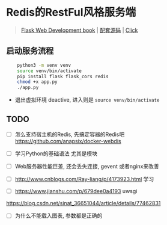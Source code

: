 # Redis的RestFul风格服务端

> [Flask Web Development book](https://www.flaskbook.com/) | [配套源码](https://github.com/miguelgrinberg/flasky-first-edition) | [Click](http://www.jb51.net/books/400693.html)

## 启动服务流程
```sh
    python3 -m venv venv
    source venv/bin/activate
    pip install flask flask_cors redis
    chmod +x app.py
    ./app.py
```

- 退出虚拟环境 deactive, 进入则是 `source venv/bin/activate`

## TODO 
- [ ] 怎么支持宿主机的Redis, 先搞定容器的Redis吧 https://github.com/anapsix/docker-webdis

- [ ] 学习Python的基础语法 尤其是模块

- [ ] Web服务器性能巨差, 还会丢失连接,  gevent 或者nginx来改善

- [ ] http://www.cnblogs.com/Ray-liang/p/4173923.html 学习
- [ ] https://www.jianshu.com/p/679dee0a4193 uwsgi

https://blog.csdn.net/sinat_36651044/article/details/77462831

- [ ] 为什么不能载入图表, 参数都是正确的 
